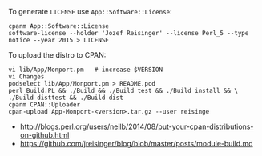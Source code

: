 To generate `LICENSE` use `App::Software::License`:

    cpanm App::Software::License
    software-license --holder 'Jozef Reisinger' --license Perl_5 --type notice --year 2015 > LICENSE

To upload the distro to CPAN:

    vi lib/App/Monport.pm   # increase $VERSION
    vi Changes
    podselect lib/App/Monport.pm > README.pod
    perl Build.PL && ./Build && ./Build test && ./Build install && \
    ./Build disttest && ./Build dist
    cpanm CPAN::Uploader
    cpan-upload App-Monport-<version>.tar.gz --user reisinge

* http://blogs.perl.org/users/neilb/2014/08/put-your-cpan-distributions-on-github.html
* https://github.com/jreisinger/blog/blob/master/posts/module-build.md
